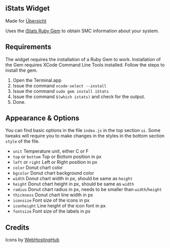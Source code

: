 iStats Widget
---

Made for [Übersicht](http://tracesof.net/uebersicht/)

Uses the [iStats Ruby Gem](https://github.com/Chris911/iStats "iStats") to obtain SMC information about your system.


## Requirements

The widget requires the installation of a Ruby Gem to work. Installation of the Gem requires
XCode Command Line Tools installed. Follow the steps to install the gem.

1. Open the Terminal.app
2. Issue the command `xcode-select --install`
3. Issue the command `sudo gem install iStats`
4. Issue the command `$(which istats)` and check for the output.
5. Done.


## Appearance & Options

You can find basic options in the file `index.js` in the top section `ui`. Some tweaks will require you to make
changes in the styles in the bottom section `style` of the file.

* `unit` Temperature unit, either C or F
* `top` or `bottom` Top or Bottom position in px
* `left` or `right` Left or Right position in px
* `color` Donut chart color
* `bgcolor` Donut chart background color
* `width` Donut chart width in px, should be same as `height`
* `height` Donut chart height in px, should be same as `width`
* `radius` Donut chart radius in px, needs to be smaller than `width`/`height`
* `thickness` Donut chart line width in px
* `iconsize` Font size of the icons in px
* `iconheight` Line height of the icon font in px
* `fontsize` Font size of the labels in px


## Credits

Icons by [WebHostingHub](http://www.webhostinghub.com/glyphs/)
